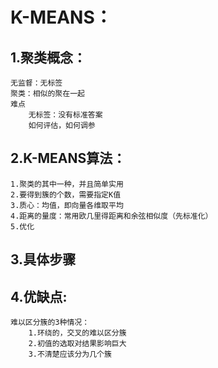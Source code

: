# K-MEANS：

## 1.聚类概念：
    无监督：无标签
    聚类：相似的聚在一起
    难点
        无标签：没有标准答案
        如何评估，如何调参


## 2.K-MEANS算法：
    1.聚类的其中一种，并且简单实用
    2.要得到簇的个数，需要指定K值
    3.质心：均值，即向量各维取平均
    4.距离的量度：常用欧几里得距离和余弦相似度（先标准化）
    5.优化

## 3.具体步骤
## 4.优缺点:
    难以区分簇的3种情况：
        1.环绕的，交叉的难以区分簇
        2.初值的选取对结果影响巨大
        3.不清楚应该分为几个簇



